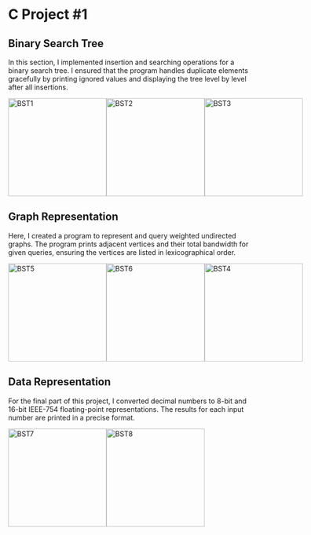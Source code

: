 <h1>C Project #1</h1>

<h2>Binary Search Tree</h2>
<p>
   In this section, I implemented insertion and searching operations for a binary search tree. I ensured that the program handles duplicate elements gracefully by printing ignored values and displaying the tree level by level after all insertions.
</p>
<div style="display: flex; align-items: center;">
   <img src="https://github.com/user-attachments/assets/e23476bd-20bb-4e9e-8404-4ac0985bd01a" width="200" height="200" alt="BST1">
   <img src="https://github.com/user-attachments/assets/621b2890-c5e7-49ba-b979-5b6c9082f054" width="200" height="200" alt="BST2">
   <img src="https://github.com/user-attachments/assets/20727e11-a9d0-41cc-80a8-b7fb2c8b5680" width="200" height="200" alt="BST3">
</div>

<h2>Graph Representation</h2>
<p>
   Here, I created a program to represent and query weighted undirected graphs. The program prints adjacent vertices and their total bandwidth for given queries, ensuring the vertices are listed in lexicographical order.
</p>
<div style="display: flex; align-items: center;">
   <img src="https://github.com/user-attachments/assets/64e9c4bf-31fe-4e57-bfc4-aa157b7f4941" width="200" height="200" alt="BST5">
   <img src="https://github.com/user-attachments/assets/72df52c5-46e7-457e-861f-0bfef5725ee9" width="200" height="200" alt="BST6">
   <img src="https://github.com/user-attachments/assets/8cf594d1-110f-45bf-8dd2-a9d1c697d2d6" width="200" height="200" alt="BST4">
</div>

<h2>Data Representation</h2>
<p>
   For the final part of this project, I converted decimal numbers to 8-bit and 16-bit IEEE-754 floating-point representations. The results for each input number are printed in a precise format.
</p>
<div style="display: flex; align-items: center;">
   <img src="https://github.com/user-attachments/assets/8d3d376d-0f71-4919-9116-bbb335dba839" width="200" height="200" alt="BST7">
   <img src="https://github.com/user-attachments/assets/191649c7-a495-4cd5-ac89-1ef039deb9a7" width="200" height="200" alt="BST8">
</div>
